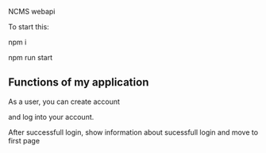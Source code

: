 NCMS webapi

To start this:

npm i

npm run start

## Functions of my application

As a user, you can create account

and log into your account. 

After successfull login, show information about sucessfull login and move to first page